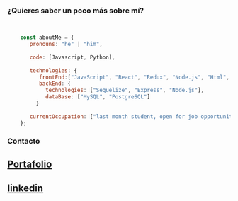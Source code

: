 ### ¿Quieres saber un poco más sobre mí?
```javascript


    const aboutMe = {
       pronouns: "he" | "him",
       
       code: [Javascript, Python],
       
       technologies: {
          frontEnd:["JavaScript", "React", "Redux", "Node.js", "Html", "Css"]
          backEnd: {
            technologies: ["Sequelize", "Express", "Node.js"],
            dataBase: ["MySQL", "PostgreSQL"]
    	 }
    
       currentOccupation: ["last month student, open for job opportunities"]
    };

```

### Contacto
## [Portafolio](https://gioh2020.github.io/)
## [linkedin](https://www.linkedin.com/in/ngvb)
